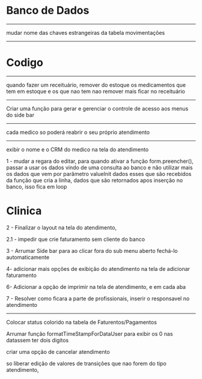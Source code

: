 Banco de Dados
=============================

--------------------------------------------------
mudar nome das chaves estrangeiras da tabela movimentações

--------------------------------------------------


Codigo
===============================================================

-----------------------------------------------
quando fazer um receituário, remover do estoque os medicamentos que tem em estoque
e os que nao tem nao remover mais ficar no receituário

------------------------------
Criar uma função para gerar e gerenciar o controle de acesso aos menus do side bar


--------------------------------
cada medico so poderá reabrir o seu próprio atendimento

--------------------------
exibir o nome e o CRM do medico na tela do atendimento

1 - mudar a regara do editar, para quando ativar a função form.preencher(), passar a
usar os dados vindo de uma consulta ao banco e não utilizar mais os dados que vem por parâmetro valueInit
dados esses que são recebidos da função que cria a linha, dados que são retornados apos inserção no banco,
isso fica em loop


Clinica
===============================================================


2 - Finalizar o layout na tela do atendimento,

2.1 - impedir que crie faturamento sem cliente do banco

3 - Arrumar Side bar para ao clicar fora do sub menu aberto fechá-lo automaticamente

4- adicionar mais opções de exibição do atendimento na tela de adicionar faturamento


6- Adicionar a opção de imprimir na tela de atendimento, e em cada aba

7 - Resolver como ficara a parte de profissionais, inserir o responsavel no atendimento




--------------------
Colocar status colorido na tabela de Faturentos/Pagamentos

Arrumar função formatTimeStampForDataUser para exibir os 0 nas datassem ter dois digitos

criar uma opção de cancelar atendimento

so liberar edição de valores de transições que nao forem do tipo atendimento,